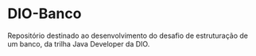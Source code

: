 # DIO-Banco
Repositório destinado ao desenvolvimento do desafio de estruturação de um banco, da trilha Java Developer da DIO.
